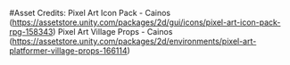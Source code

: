 #Asset Credits:
Pixel Art Icon Pack - Cainos (https://assetstore.unity.com/packages/2d/gui/icons/pixel-art-icon-pack-rpg-158343)
Pixel Art Village Props - Cainos (https://assetstore.unity.com/packages/2d/environments/pixel-art-platformer-village-props-166114)
